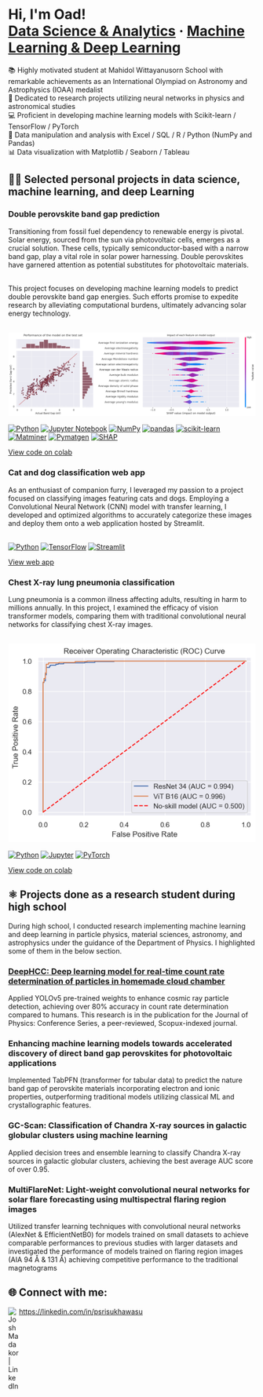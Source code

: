 <h1>Hi, I'm Oad! <a href="https://www.linkedin.com/in/psrisukhawasu/"><br>Data Science & Analytics</a> · <a href="https://github.com/phanuphatsrisukhawasu">Machine Learning & Deep Learning</a></h1>

📚 Highly motivated student at Mahidol Wittayanusorn School with remarkable achievements as an International Olympiad on Astronomy and Astrophysics (IOAA) medalist
<br>🌟 Dedicated to research projects utilizing neural networks in physics and astronomical studies
<br>💻 Proficient in developing machine learning models with Scikit-learn / TensorFlow / PyTorch
<br>🔎 Data manipulation and analysis with Excel / SQL / R / Python (NumPy and Pandas)
<br>📊 Data visualization with Matplotlib / Seaborn / Tableau

<h2>👨‍💻 Selected personal projects in data science, machine learning, and deep Learning</h2>

<h3>Double perovskite band gap prediction</h3>
Transitioning from fossil fuel dependency to renewable energy is pivotal. Solar energy, sourced from the sun via photovoltaic cells, emerges as a crucial solution. These cells, typically semiconductor-based with a narrow band gap, play a vital role in solar power harnessing. Double perovskites have garnered attention as potential substitutes for photovoltaic materials.

<br>This project focuses on developing machine learning models to predict double perovskite band gap energies. Such efforts promise to expedite research by alleviating computational burdens, ultimately advancing solar energy technology.

<br><img src="https://github.com/phanuphatsrisukhawasu/phanuphatsrisukhawasu/blob/main/image/double_perovskite_result.png?raw=true" alt="Model Performance & Interpretability">

[![Python](https://img.shields.io/static/v1?message=Python&logo=python&labelColor=5c5c5c&color=3776AB&logoColor=white&label=%20)](https://www.python.org/)
[![Jupyter Notebook](https://img.shields.io/static/v1?message=Jupyter%20Notebook&logo=jupyter&labelColor=5c5c5c&color=F37626&logoColor=white&label=%20)](https://jupyter.org/)
[![NumPy](https://img.shields.io/static/v1?message=NumPy&logo=numpy&labelColor=5c5c5c&color=013243&logoColor=white&label=%20)](https://numpy.org/)
[![pandas](https://img.shields.io/static/v1?message=pandas&logo=pandas&labelColor=5c5c5c&color=150458&logoColor=white&label=%20)](https://pandas.pydata.org/)
[![scikit-learn](https://img.shields.io/static/v1?message=scikit--learn&logo=scikit-learn&labelColor=5c5c5c&color=F7931E&logoColor=white&label=%20)](https://scikit-learn.org/)
[![Matminer](https://img.shields.io/static/v1?message=Matminer&logo=data:image/png;base64,iVBORw0KGgoAAAANSUhEUgAAAB4AAAAeCAIAAAC0Ujn1AAAAWklEQVR42mL8//8/A6WBgYHwPx/AdHgEhIeFALoA1EykD+gciEgFYIgkFk0/AzXmEnigfIjFoEP4AcABxBuF2oLFaIBKR+ICqCaIFAB4wB9BwEcDdUgsAvoB7YCMkBMAjYBpsAhMAjAwtCAQF6gU+ADIBLxMbC0RlgLwAU8RlhACQABJQATGULtIskkBQLZABn/AAUAFSXCnGIU8CZgAAAABJRU5ErkJggg==&labelColor=5c5c5c&color=1A2B3D&logoColor=white&label=%20)](https://hackingmaterials.lbl.gov/matminer/)
[![Pymatgen](https://img.shields.io/static/v1?message=Pymatgen&logo=data:image/png;base64,iVBORw0KGgoAAAANSUhEUgAAAB4AAAAeCAIAAAC0Ujn1AAAAQUlEQVR42mL8//8/A6WBgYHwPx/AdHgEhIeFALoA1EykD+gciEgFYIgkFk0/AzXmEnigfIjFoEP4AcABxBuF2oLFaIBKR+ICqCaIFAB4wB9BwEcDdUgsAvoB7YCMkBMAjYBpsAhMAjAwtCAQF6gU+ADIBLxMbC0RlgLwAU8RlhACQABJQATGULtIskkBQLZABn/AAUAFSXCnGIU8CZgAAAABJRU5ErkJggg==&labelColor=5c5c5c&color=00467F&logoColor=white&label=%20)](http://www.pymatgen.org/)
[![SHAP](https://img.shields.io/static/v1?message=SHAP&logo=data:image/png;base64,iVBORw0KGgoAAAANSUhEUgAAAB4AAAAeCAIAAAC0Ujn1AAAAOUlEQVR42mL8//8/A6WBgYHwPx/AdHgEhIeFALoA1EykD+gciEgFYIgkFk0/AzXmEnigfIjFoEP4AcABxBuF2oLFaIBKR+ICqCaIFAB4wB9BwEcDdUgsAvoB7YCMkBMAjYBpsAhMAjAwtCAQF6gU+ADIBLxMbC0RlgLwAU8RlhACQABJQATGULtIskkBQLZABn/AAUAFSXCnGIU8CZgAAAABJRU5ErkJggg==&labelColor=5c5c5c&color=1A2B3D&logoColor=white&label=%20)](https://github.com/slundberg/shap)

[View code on colab](https://drive.google.com/file/d/1Ev64CCgq-ei3yzQ6JGnacF5upXPceHpX/view?usp=sharing)

<h3>Cat and dog classification web app</h3>
As an enthusiast of companion furry, I leveraged my passion to a project focused on classifying images featuring cats and dogs. Employing a Convolutional Neural Network (CNN) model with transfer learning, I developed and optimized algorithms to accurately categorize these images and deploy them onto a web application hosted by Streamlit.
<br> </br>

[![Python](https://img.shields.io/static/v1?message=Python&logo=python&labelColor=5c5c5c&color=3776AB&logoColor=white&label=%20)](https://www.python.org/)
[![TensorFlow](https://img.shields.io/static/v1?message=TensorFlow&logo=tensorflow&labelColor=5c5c5c&color=FF6F00&logoColor=white&label=%20)](https://www.tensorflow.org/)
[![Streamlit](https://img.shields.io/static/v1?message=Streamlit&logo=streamlit&labelColor=5c5c5c&color=FF4B4B&logoColor=white&label=%20)](https://www.streamlit.io/)

[View web app](https://psrisukhawasu-catsdogsclassifier.streamlit.app/)

<h3>Chest X-ray lung pneumonia classification</h3>
Lung pneumonia is a common illness affecting adults, resulting in harm to millions annually. In this project, I examined the efficacy of vision transformer models, comparing them with traditional convolutional neural networks for classifying chest X-ray images.

<br><img src="https://github.com/phanuphatsrisukhawasu/phanuphatsrisukhawasu/blob/main/image/chest_xray_roc.png?raw=true" alt="Receiver Operating Characteristic (ROC) Curve">

[![Python](https://img.shields.io/static/v1?message=Python&logo=python&labelColor=5c5c5c&color=3776AB&logoColor=white&label=%20)](https://www.python.org/)
[![Jupyter](https://img.shields.io/static/v1?message=Jupyter&logo=jupyter&labelColor=5c5c5c&color=F37626&logoColor=white&label=%20)](https://jupyter.org/)
[![PyTorch](https://img.shields.io/static/v1?message=PyTorch&logo=pytorch&labelColor=5c5c5c&color=EE4C2C&logoColor=white&label=%20)](https://pytorch.org/)

[View code on colab](https://drive.google.com/file/d/1-sSynBwibYYiZiIWwATkbnXEm2Z5S7Vd/view?usp=sharing)

<h2>⚛️ Projects done as a research student during high school</h2>

During high school, I conducted research implementing machine learning and deep learning in particle physics, material sciences, astronomy, and astrophysics under the guidance of the Department of Physics. I highlighted some of them in the below section.

<h3><a href="https://iopscience.iop.org/article/10.1088/1742-6596/2653/1/012007">DeepHCC: Deep learning model for real-time count rate determination of particles in homemade cloud chamber</a></h3>
Applied YOLOv5 pre-trained weights to enhance cosmic ray particle detection, achieving over 80% accuracy in count rate determination compared to humans. This research is in the publication for the Journal of Physics: Conference Series, a peer-reviewed, Scopux-indexed journal. 

<h3>Enhancing machine learning models towards accelerated discovery of direct band gap perovskites for photovoltaic applications</h3>
Implemented TabPFN (transformer for tabular data) to predict the nature band gap of perovskite materials incorporating electron and ionic properties, outperforming traditional models utilizing classical ML and crystallographic features.

<h3>GC-Scan: Classification of Chandra X-ray sources in galactic globular clusters using machine learning</h3>
Applied decision trees and ensemble learning to classify Chandra X-ray sources in galactic globular clusters, achieving the best average AUC score of over 0.95.

<h3>MultiFlareNet: Light-weight convolutional neural networks for solar flare forecasting using multispectral flaring region images</h3>
Utilized transfer learning techniques with convolutional neural networks (AlexNet & EfficientNetB0) for models trained on small datasets to achieve comparable performances to previous studies with larger datasets and investigated the performance of models trained on flaring region images (AIA 94 Å & 131 Å) achieving competitive performance to the traditional magnetograms

<h2>🌐 Connect with me:</h2>

[<img align="left" alt="JoshMadakor | LinkedIn" width="22px" src="https://cdn.jsdelivr.net/npm/simple-icons@v3/icons/linkedin.svg" />][linkedin]

[linkedin]: https://linkedin.com/in/psrisukhawasu
https://linkedin.com/in/psrisukhawasu
